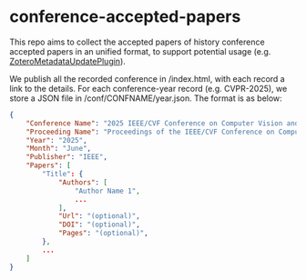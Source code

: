 # conference-accepted-papers

This repo aims to collect the accepted papers of history conference accepted papers in an unified format, to support potential usage (e.g. [ZoteroMetadataUpdatePlugin](https://github.com/wuzirui/paper-meta-update)).

We publish all the recorded conference in /index.html, with each record a link to the details. For each conference-year record (e.g. CVPR-2025), we store a JSON file in /conf/CONFNAME/year.json. The format is as below:
```JSON
{
    "Conference Name": "2025 IEEE/CVF Conference on Computer Vision and Pattern Recognition",
    "Proceeding Name": "Proceedings of the IEEE/CVF Conference on Computer Vision and Pattern Recognition (CVPR)",
    "Year": "2025",
    "Month": "June",
    "Publisher": "IEEE",
    "Papers": [
        "Title": {
            "Authors": [
                "Author Name 1",
                ...
            ],
            "Url": "(optional)",
            "DOI": "(optional)",
            "Pages": "(optional)",
        },
        ...
    ]
}
```